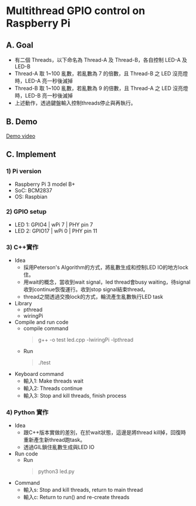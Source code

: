 # Multithread GPIO control on Raspberry Pi
## A. Goal
- 有二個 Threads，以下命名為 Thread-A 及 Thread-B，各自控制 LED-A 及 LED-B
- Thread-A 取 1~100 亂數，若亂數為 7 的倍數，且 Thread-B 之 LED 沒亮燈時，LED-A 亮一秒後滅掉
- Thread-B 取 1~100 亂數，若亂數為 9 的倍數，且 Thread-A 之 LED 沒亮燈時，LED-B 亮一秒後滅掉
- 上述動作，透過鍵盤輸入控制threads停止與再執行。
## B. Demo
[Demo video](https://youtu.be/pDDI-95khnU)
## C. Implement
### 1) Pi version
- Raspberry Pi 3 model B+
- SoC: BCM2837
- OS: Raspbian
### 2) GPIO setup
- LED 1: GPIO4 | wPi 7 | PHY pin 7
- LED 2: GPIO17 | wPi 0 | PHY pin 11

### 3) C++實作
- Idea
    - 採用Peterson's Algorithm的方式，將亂數生成和控制LED IO的地方lock住。
    - 用wait的概念，當收到wait signal，led thread會busy waiting，待signal收到continue恢復運行。收到stop signal結束thread。
    - thread之間透過交換lock的方式，輪流產生亂數執行LED task
- Library
    - pthread
    - wiringPi
- Compile and run code
    - compile command
        > g++ -o test led.cpp -lwiringPi -lpthread
    - Run
        > ./test
- Keyboard command
  - 輸入1: Make threads wait
  - 輸入2: Threads continue
  - 輸入3: Stop and kill threads, finish process
### 4) Python 實作
- Idea
    - 跟C++版本實做的差別，在於wait狀態，這邊是將thread kill掉，回復時重新產生新thread跑task。
    - 透過GIL鎖住亂數生成與LED IO
- Run code
    - Run
        > python3 led.py
- Command
  - 輸入s: Stop and kill threads, return to main thread
  - 輸入c: Return to run() and re-create threads
